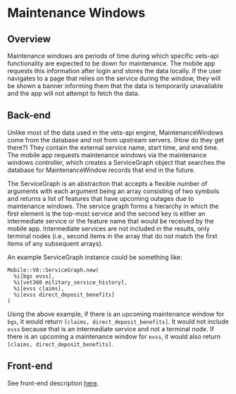 # Maintenance Windows

## Overview

Maintenance windows are periods of time during which specific vets-api functionality are expected to be down for maintenance. The mobile app requests this information after login and stores the data locally. If the user navigates to a page that relies on the service during the window, they will be shown a banner informing them that the data is temporarily unavailable and the app will not attempt to fetch the data.

## Back-end

Unlike most of the data used in the vets-api engine, MaintenanceWindows come from the database and not from upstream servers. (How do they get there?) They contain the external service name, start time, and end time. The mobile app requests maintenance windows via the maintenance windows controller, which creates a ServiceGraph object that searches the database for MaintenanceWindow records that end in the future.

The ServiceGraph is an abstraction that accepts a flexible number of arguments with each argument being an array consisting of two symbols and returns a list of features that have upcoming outages due to maintenance windows. The service graph forms a hierarchy in which the first element is the top-most service and the second key is either an intermediate service or the feature name that would be received by the mobile app. Intermediate services are not included in the results, only terminal nodes (i.e., second items in the array that do not match the first items of any subsequent arrays).

An example ServiceGraph instance could be something like:
```
Mobile::V0::ServiceGraph.new(
  %i[bgs evss],
  %i[vet360 military_service_history],
  %i[evss claims],
  %i[evss direct_deposit_benefits]
)
```

Using the above example, if there is an upcoming maintenance window for `bgs`, it would return `[claims, direct_deposit_benefits]`. It would not include `evss` because that is an intermediate service and not a terminal node. If there is an upcoming a maintenance window for `evss`, it would also return `[claims, direct_deposit_benefits]`.

## Front-end

See front-end description [here](../FrontEnd/DowntimeMessages.md).
